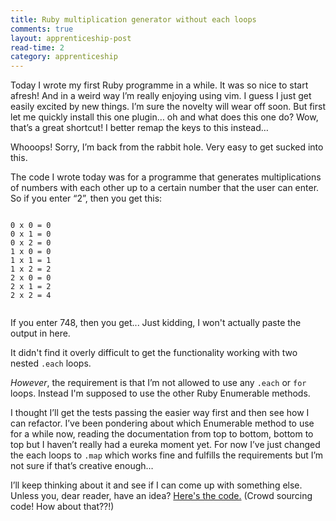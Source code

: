 ```yaml
---
title: Ruby multiplication generator without each loops
comments: true
layout: apprenticeship-post
read-time: 2
category: apprenticeship
---
```


Today I wrote my first Ruby programme in a while. It was so nice to start afresh! And in a weird way I’m really enjoying using vim. I guess I just get easily excited by new things. I’m sure the novelty will wear off soon. But first let me quickly install this one plugin… oh and what does this one do? Wow, that’s a great shortcut! I better remap the keys to this instead…

<!--break-->

Whooops! Sorry, I’m back from the rabbit hole. Very easy to get sucked into this.

The code I wrote today was for a programme that generates multiplications of numbers with each other up to a certain number that the user can enter. So if you enter “2”, then you get this:

<pre><code class="language-java">
0 x 0 = 0
0 x 1 = 0
0 x 2 = 0
1 x 0 = 0
1 x 1 = 1
1 x 2 = 2
2 x 0 = 0
2 x 1 = 2
2 x 2 = 4

</code></pre>

If you enter 748, then you get... Just kidding, I won't actually paste the output in here.

It didn't find it overly difficult to get the functionality working with two nested `.each` loops.

*However*, the requirement is that I’m not allowed to use any `.each` or `for` loops. Instead I'm supposed to use the other Ruby Enumerable methods. 

I thought I’ll get the tests passing the easier way first and then see how I can refactor. I’ve been pondering about which Enumerable method to use for a while now, reading the documentation from top to bottom, bottom to top but I haven’t really had a eureka moment yet. For now I’ve just changed the each loops to `.map` which works fine and fulfills the requirements but I’m not sure if that’s creative enough…

I’ll keep thinking about it and see if I can come up with something else. Unless you, dear reader, have an idea? [Here's the code.](https://github.com/RabeaGleissner/multiplications-generator/blob/master/lib/multiplication_generator.rb) (Crowd sourcing code! How about that??!)